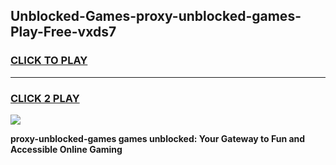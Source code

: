 
## Unblocked-Games-proxy-unblocked-games-Play-Free-vxds7
<h3>
<a href="https://premium76.site?title=proxy-unblocked-games&ref=19M">CLICK TO PLAY</a></h3>
<hr>

<h3>
<a href="https://premium76.site?title=proxy-unblocked-games&ref=19M">CLICK 2 PLAY</a>
  
</h3>

<a href="https://premium76.site?title=proxy-unblocked-games&ref=19M"><img src="https://clearcache.store/games.png"></a>


**proxy-unblocked-games games unblocked: Your Gateway to Fun and Accessible Online Gaming**
